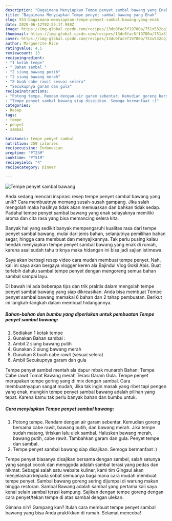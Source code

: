 ```yaml
---
description: "Bagaimana Menyiapkan Tempe penyet sambal bawang yang Enak"
title: "Bagaimana Menyiapkan Tempe penyet sambal bawang yang Enak"
slug: 553-bagaimana-menyiapkan-tempe-penyet-sambal-bawang-yang-enak
date: 2020-06-12T02:55:17.980Z
image: https://img-global.cpcdn.com/recipes/13dc0fac5f19780a/751x532cq70/tempe-penyet-sambal-bawang-foto-resep-utama.jpg
thumbnail: https://img-global.cpcdn.com/recipes/13dc0fac5f19780a/751x532cq70/tempe-penyet-sambal-bawang-foto-resep-utama.jpg
cover: https://img-global.cpcdn.com/recipes/13dc0fac5f19780a/751x532cq70/tempe-penyet-sambal-bawang-foto-resep-utama.jpg
author: Marguerite Rice
ratingvalue: 4.5
reviewcount: 13
recipeingredient:
- "1 kotak tempe"
- " Bahan sambal "
- "2 siung bawang putih"
- "2 siung bawang merah"
- "8 buah cabe rawit sesuai selera"
- "Secukupnya garam dan gula"
recipeinstructions:
- "Potong tempe. Rendam dengan air garam sebentar. Kemudian goreng bersama cabe rawit, bawang putih, dan bawang merah. Jika tempe sudah matang, tiriskan lalu ulek sambal. Haluskan bawang merah, bawang putih, cabe rawit. Tambahkan garam dan gula. Penyet tempe dan sambal."
- "Tempe penyet sambal bawang siap disajikan. Semoga bermanfaat :)"
categories:
- Resep
tags:
- tempe
- penyet
- sambal

katakunci: tempe penyet sambal 
nutrition: 259 calories
recipecuisine: Indonesian
preptime: "PT23M"
cooktime: "PT51M"
recipeyield: "4"
recipecategory: Dinner

---
```



![Tempe penyet sambal bawang](https://img-global.cpcdn.com/recipes/13dc0fac5f19780a/751x532cq70/tempe-penyet-sambal-bawang-foto-resep-utama.jpg)

Anda sedang mencari inspirasi resep tempe penyet sambal bawang yang unik? Cara membuatnya memang susah-susah gampang. Jika salah mengolah maka hasilnya tidak akan memuaskan dan bahkan tidak sedap. Padahal tempe penyet sambal bawang yang enak selayaknya memiliki aroma dan cita rasa yang bisa memancing selera kita.

Banyak hal yang sedikit banyak mempengaruhi kualitas rasa dari tempe penyet sambal bawang, mulai dari jenis bahan, selanjutnya pemilihan bahan segar, hingga cara membuat dan menyajikannya. Tak perlu pusing kalau hendak menyiapkan tempe penyet sambal bawang yang enak di rumah, karena asal sudah tahu triknya maka hidangan ini bisa jadi sajian istimewa.

Saya akan berbagi resep video cara mudah membuat tempe penyet. Nah, kali ini saya akan bergaya vlogger keren ala Bajindul Vlog Gokil Abis. Buat terlebih dahulu sambal tempe penyet dengan mengoreng semua bahan sambal sampai layu.


Di bawah ini ada beberapa tips dan trik praktis dalam mengolah tempe penyet sambal bawang yang siap dikreasikan. Anda bisa membuat Tempe penyet sambal bawang memakai 6 bahan dan 2 tahap pembuatan. Berikut ini langkah-langkah dalam membuat hidangannya.

<!--inarticleads1-->

##### Bahan-bahan dan bumbu yang diperlukan untuk pembuatan Tempe penyet sambal bawang:

1. Sediakan 1 kotak tempe
1. Gunakan  Bahan sambal :
1. Ambil 2 siung bawang putih
1. Gunakan 2 siung bawang merah
1. Gunakan 8 buah cabe rawit (sesuai selera)
1. Ambil Secukupnya garam dan gula


Tempe penyet sambel mentah ala dapur mbak munaroh Bahan: Tempe Cabe rawit Tomat Bawang merah Terasi Garam Gula. Tempe penyet merupakan tempe goring yang di mix dengan sambal. Cara membuatnyapun sangat mudah, Jika tak ingin masak yang ribet tapi pengen yang enak, mungkin tempe penyet sambal bawang adalah pilihan yang tepat. Karena kamu tak perlu banyak bahan dan bumbu untuk. 

<!--inarticleads2-->

##### Cara menyiapkan Tempe penyet sambal bawang:

1. Potong tempe. Rendam dengan air garam sebentar. Kemudian goreng bersama cabe rawit, bawang putih, dan bawang merah. Jika tempe sudah matang, tiriskan lalu ulek sambal. Haluskan bawang merah, bawang putih, cabe rawit. Tambahkan garam dan gula. Penyet tempe dan sambal.
1. Tempe penyet sambal bawang siap disajikan. Semoga bermanfaat :)


Tempe penyet biasanya disajikan bersama dengan sambel, salah satunya yang sangat cocok dan menggoda adalah sambal terasi yang pedas dan nikmat. Sebagai salah satu website kuliner, kami tim Gingsul akan menjelaskan kepada sobat semuanya bagaimana cara mudah membuat tempe penyet. Sambal bawang goreng sering dijumpai di warung makan hingga restoran. Sambal Bawang adalah sambal yang pertama kali saya kenal selain sambal terasi kampung. Sajikan dengan tempe goreng dengan cara penyet/tekan tempe di atas sambal dengan ulekan. 

Gimana nih? Gampang kan? Itulah cara membuat tempe penyet sambal bawang yang bisa Anda praktikkan di rumah. Selamat mencoba!
